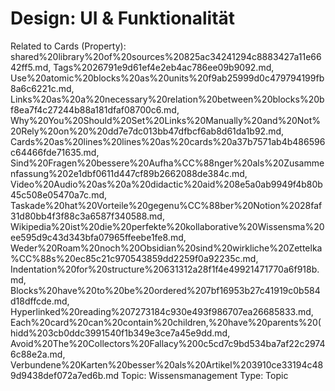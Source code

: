 # Design: UI & Funktionalität

Related to Cards (Property): shared%20library%20of%20sources%20825ac34241294c8883427a11e6642ff5.md, Tags%2026791e9d61ef4e2eb4ac786ee09b9092.md, Use%20atomic%20blocks%20as%20units%20f9ab25999d0c479794199fb8a6c6221c.md, Links%20as%20a%20necessary%20relation%20between%20blocks%20bf8ea7f4c27244b88a181dfaf08700c6.md, Why%20You%20Should%20Set%20Links%20Manually%20and%20Not%20Rely%20on%20%20dd7e7dc013bb47dfbcf6ab8d61da1b92.md, Cards%20as%20lines%20lines%20as%20cards%20a37b7571ab4b486596c64466fde71635.md, Sind%20Fragen%20bessere%20Aufha%CC%88nger%20als%20Zusammenfassung%202e1dbf0611d447cf89b2662088de384c.md, Video%20Audio%20as%20a%20didactic%20aid%208e5a0ab9949f4b80b45c508e05470a7c.md, Taskade%20hat%20Vorteile%20gegenu%CC%88ber%20Notion%2028faf31d80bb4f3f88c3a6587f340588.md, Wikipedia%20ist%20die%20perfekte%20kollaborative%20Wissensma%20ee595d9c43d343bfa07965ffeebe1fe8.md, Weder%20Roam%20noch%20Obsidian%20sind%20wirkliche%20Zettelka%CC%88s%20ec85c21c970543859dd2259f0a92235c.md, Indentation%20for%20structure%20631312a28f1f4e49921471770a6f918b.md, Blocks%20have%20to%20be%20ordered%207bf16953b27c41919c0b584d18dffcde.md, Hyperlinked%20reading%207273184c930e493f986707ea26685833.md, Each%20card%20can%20contain%20children,%20have%20parents%20(hidd%203cb0ddc3991540f1b349e3ce7a45e9dd.md, Avoid%20The%20Collectors%20Fallacy%200c5cd7c9bd534ba7af22c29746c88e2a.md, Verbundene%20Karten%20besser%20als%20Artikel%203910ce33194c489d9438def072a7ed6b.md
Topic: Wissensmanagement
Type: Topic